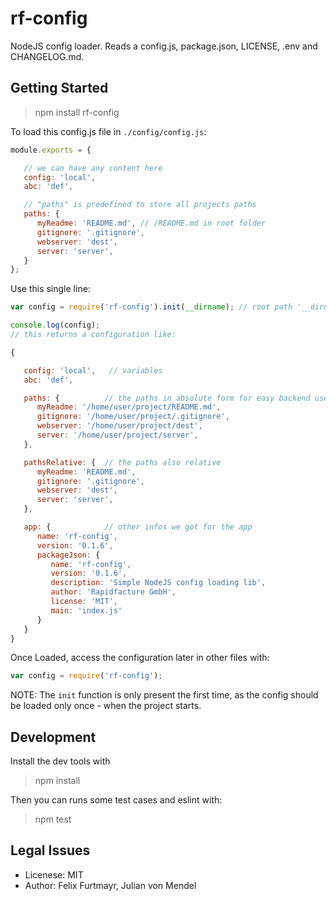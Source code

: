 # rf-config

NodeJS config loader. Reads a config.js, package.json, LICENSE, .env and CHANGELOG.md.


## Getting Started

> npm install rf-config

To load this config.js file in `./config/config.js`:
```js
module.exports = {

   // we can have any content here
   config: 'local',
   abc: 'def',

   // "paths" is predefined to store all projects paths
   paths: {
      myReadme: 'README.md', // /README.md in root folder
      gitignore: '.gitignore',
      webserver: 'dest',
      server: 'server',
   }
};
```

Use this single line:

```js
var config = require('rf-config').init(__dirname); // root path '__dirname'

console.log(config);
// this returns a configuration like:

{

   config: 'local',   // variables
   abc: 'def',

   paths: {          // the paths in absolute form for easy backend use
      myReadme: '/home/user/project/README.md',
      gitignore: '/home/user/project/.gitignore',
      webserver: '/home/user/project/dest',
      server: '/home/user/project/server',
   },

   pathsRelative: {  // the paths also relative
      myReadme: 'README.md',
      gitignore: '.gitignore',
      webserver: 'dest',
      server: 'server',
   },

   app: {            // other infos we got for the app
      name: 'rf-config',
      version: '0.1.6',
      packageJson: {
         name: 'rf-config',
         version: '0.1.6',
         description: 'Simple NodeJS config loading lib',
         author: 'Rapidfacture GmbH',
         license: 'MIT',
         main: 'index.js'
      }
   }
}
```

Once Loaded, access the configuration later in other files with:
```js
var config = require('rf-config');
```
NOTE: The `init` function is only present the first time, as the config should be loaded only once - when the project starts.


## Development

Install the dev tools with

> npm install

Then you can runs some test cases and eslint with:

> npm test


## Legal Issues
* Licenese: MIT
* Author: Felix Furtmayr, Julian von Mendel

